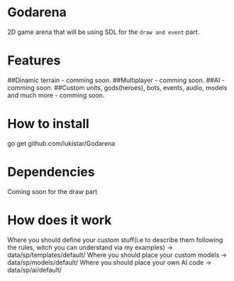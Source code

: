 # Godarena
  2D game arena that will be using SDL for the `draw and event` part.
# Features
  ##Dinamic terrain - comming soon.
  ##Multiplayer - comming soon.
  ##AI - comming soon.
  ##Custom units, gods(heroes), bots, events, audio, models and much more - comming soon.
# How to install
  go get github.com/lukistar/Godarena
# Dependencies
  Coming soon for the draw part
# How does it work
  Where you should define your custom stuff(i.e to describe them following the rules, witch you can understand via my examples) -> data/sp/templates/default/
  Where you should place your custom models -> data/sp/models/default/
  Where you should place your own AI code -> data/sp/ai/default/
